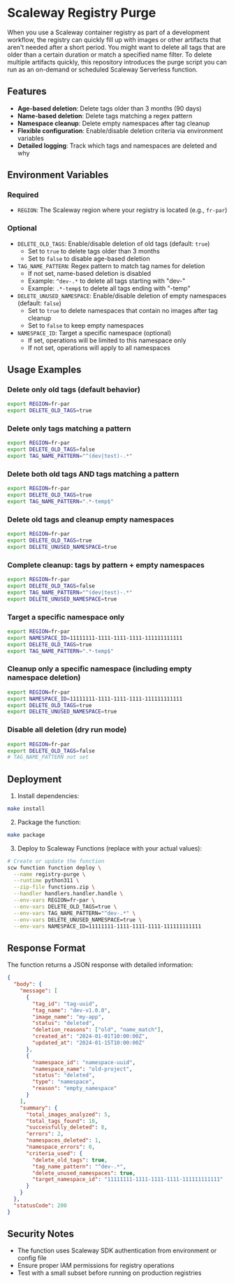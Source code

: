 # Scaleway Registry Purge

When you use a Scaleway container registry as part of a development workflow, the registry can quickly fill up with images or other artifacts that aren't needed after a short period. You might want to delete all tags that are older than a certain duration or match a specified name filter. To delete multiple artifacts quickly, this repository introduces the purge script you can run as an on-demand or scheduled Scaleway Serverless function.

## Features

- **Age-based deletion**: Delete tags older than 3 months (90 days)
- **Name-based deletion**: Delete tags matching a regex pattern
- **Namespace cleanup**: Delete empty namespaces after tag cleanup
- **Flexible configuration**: Enable/disable deletion criteria via environment variables
- **Detailed logging**: Track which tags and namespaces are deleted and why

## Environment Variables

### Required
- `REGION`: The Scaleway region where your registry is located (e.g., `fr-par`)

### Optional
- `DELETE_OLD_TAGS`: Enable/disable deletion of old tags (default: `true`)
  - Set to `true` to delete tags older than 3 months
  - Set to `false` to disable age-based deletion
- `TAG_NAME_PATTERN`: Regex pattern to match tag names for deletion
  - If not set, name-based deletion is disabled
  - Example: `^dev-.*` to delete all tags starting with "dev-"
  - Example: `.*-temp$` to delete all tags ending with "-temp"
- `DELETE_UNUSED_NAMESPACE`: Enable/disable deletion of empty namespaces (default: `false`)
  - Set to `true` to delete namespaces that contain no images after tag cleanup
  - Set to `false` to keep empty namespaces
- `NAMESPACE_ID`: Target a specific namespace (optional)
  - If set, operations will be limited to this namespace only
  - If not set, operations will apply to all namespaces

## Usage Examples

### Delete only old tags (default behavior)
```bash
export REGION=fr-par
export DELETE_OLD_TAGS=true
```

### Delete only tags matching a pattern
```bash
export REGION=fr-par
export DELETE_OLD_TAGS=false
export TAG_NAME_PATTERN="^(dev|test)-.*"
```

### Delete both old tags AND tags matching a pattern
```bash
export REGION=fr-par
export DELETE_OLD_TAGS=true
export TAG_NAME_PATTERN=".*-temp$"
```

### Delete old tags and cleanup empty namespaces
```bash
export REGION=fr-par
export DELETE_OLD_TAGS=true
export DELETE_UNUSED_NAMESPACE=true
```

### Complete cleanup: tags by pattern + empty namespaces
```bash
export REGION=fr-par
export DELETE_OLD_TAGS=false
export TAG_NAME_PATTERN="^(dev|test)-.*"
export DELETE_UNUSED_NAMESPACE=true
```

### Target a specific namespace only
```bash
export REGION=fr-par
export NAMESPACE_ID=11111111-1111-1111-1111-111111111111
export DELETE_OLD_TAGS=true
export TAG_NAME_PATTERN=".*-temp$"
```

### Cleanup only a specific namespace (including empty namespace deletion)
```bash
export REGION=fr-par
export NAMESPACE_ID=11111111-1111-1111-1111-111111111111
export DELETE_OLD_TAGS=true
export DELETE_UNUSED_NAMESPACE=true
```

### Disable all deletion (dry run mode)
```bash
export REGION=fr-par
export DELETE_OLD_TAGS=false
# TAG_NAME_PATTERN not set
```

## Deployment

1. Install dependencies:
```bash
make install
```

2. Package the function:
```bash
make package
```

3. Deploy to Scaleway Functions (replace with your actual values):
```bash
# Create or update the function
scw function function deploy \
  --name registry-purge \
  --runtime python311 \
  --zip-file functions.zip \
  --handler handlers.handler.handle \
  --env-vars REGION=fr-par \
  --env-vars DELETE_OLD_TAGS=true \
  --env-vars TAG_NAME_PATTERN="^dev-.*" \
  --env-vars DELETE_UNUSED_NAMESPACE=true \
  --env-vars NAMESPACE_ID=11111111-1111-1111-1111-111111111111
```

## Response Format

The function returns a JSON response with detailed information:

```json
{
  "body": {
    "message": [
      {
        "tag_id": "tag-uuid",
        "tag_name": "dev-v1.0.0",
        "image_name": "my-app",
        "status": "deleted",
        "deletion_reasons": ["old", "name_match"],
        "created_at": "2024-01-01T10:00:00Z",
        "updated_at": "2024-01-15T10:00:00Z"
      },
      {
        "namespace_id": "namespace-uuid",
        "namespace_name": "old-project",
        "status": "deleted",
        "type": "namespace",
        "reason": "empty_namespace"
      }
    ],
    "summary": {
      "total_images_analyzed": 5,
      "total_tags_found": 10,
      "successfully_deleted": 8,
      "errors": 2,
      "namespaces_deleted": 1,
      "namespace_errors": 0,
      "criteria_used": {
        "delete_old_tags": true,
        "tag_name_pattern": "^dev-.*",
        "delete_unused_namespaces": true,
        "target_namespace_id": "11111111-1111-1111-1111-111111111111"
      }
    }
  },
  "statusCode": 200
}
```

## Security Notes

- The function uses Scaleway SDK authentication from environment or config file
- Ensure proper IAM permissions for registry operations
- Test with a small subset before running on production registries